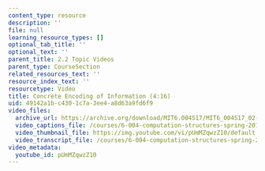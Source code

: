 ```yaml
---
content_type: resource
description: ''
file: null
learning_resource_types: []
optional_tab_title: ''
optional_text: ''
parent_title: 2.2 Topic Videos
parent_type: CourseSection
related_resources_text: ''
resource_index_text: ''
resourcetype: Video
title: Concrete Encoding of Information (4:16)
uid: 49142a1b-c430-1c7a-3ee4-a8d63a9fd6f9
video_files:
  archive_url: https://archive.org/download/MIT6.004S17/MIT6_004S17_02-02-01_300k.mp4
  video_captions_file: /courses/6-004-computation-structures-spring-2017/810405200f6f57a89679ef850c57eebc_pUmMZqwzZ10.vtt
  video_thumbnail_file: https://img.youtube.com/vi/pUmMZqwzZ10/default.jpg
  video_transcript_file: /courses/6-004-computation-structures-spring-2017/00714f4126f4cab2745f2559b62b6774_pUmMZqwzZ10.pdf
video_metadata:
  youtube_id: pUmMZqwzZ10
---
```

